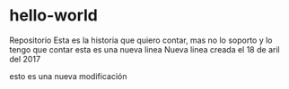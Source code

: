 # hello-world
Repositorio
Esta es la historia que quiero contar, mas no lo soporto y lo tengo que contar
esta es una nueva linea
Nueva linea creada el 18 de aril del 2017

esto es una nueva modificación
